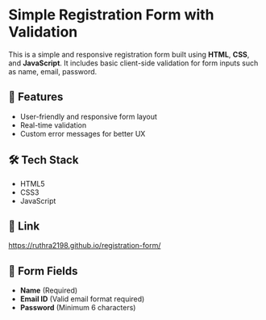 # Simple Registration Form with Validation

This is a simple and responsive registration form built using **HTML**, **CSS**, and **JavaScript**. It includes basic client-side validation for form inputs such as name, email, password.

## 🔧 Features

- User-friendly and responsive form layout
- Real-time validation 
- Custom error messages for better UX

## 🛠️ Tech Stack

- HTML5
- CSS3
- JavaScript 

## 🚀 Link

  https://ruthra2198.github.io/registration-form/

## 📝 Form Fields

* **Name** (Required)
* **Email ID** (Valid email format required)
* **Password** (Minimum 6 characters)
